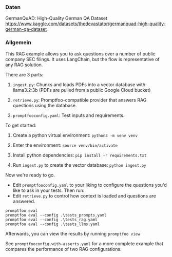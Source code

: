 ### Daten  
GermanQuAD: High-Quality German QA Dataset   
https://www.kaggle.com/datasets/thedevastator/germanquad-high-quality-german-qa-dataset

### Allgemein
This RAG example allows you to ask questions over a number of public company SEC filings. It uses LangChain, but the flow is representative of any RAG solution.

There are 3 parts:

1. `ingest.py`: Chunks and loads PDFs into a vector database with llama3.2:3b (PDFs are pulled from a public Google Cloud bucket)

1. `retrieve.py`: Promptfoo-compatible provider that answers RAG questions using the database.

1. `promptfooconfig.yaml`: Test inputs and requirements.

To get started:

1. Create a python virtual environment: `python3 -m venv venv`

1. Enter the environment: `source venv/bin/activate`

1. Install python dependencies: `pip install -r requirements.txt`

1. Run `ingest.py` to create the vector database: `python ingest.py`

Now we're ready to go.

- Edit `promptfooconfig.yaml` to your liking to configure the questions you'd like to ask in your tests. Then run:
- Edit `retrieve.py` to control how context is loaded and questions are answered.

```
promptfoo eval
promptfoo eval --config .\tests_prompts.yaml
promptfoo eval --config .\tests_rag.yaml
promptfoo eval --config .\tests_llms.yaml
```

Afterwards, you can view the results by running `promptfoo view`

See `promptfooconfig.with-asserts.yaml` for a more complete example that compares the performance of two RAG configurations.
